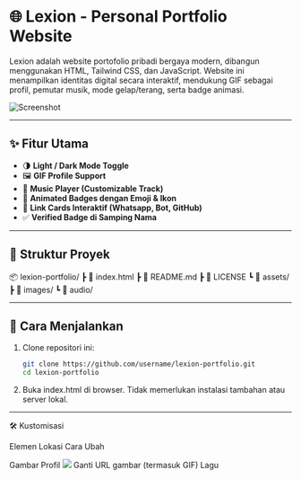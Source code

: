 # 🌐 Lexion - Personal Portfolio Website

Lexion adalah website portofolio pribadi bergaya modern, dibangun menggunakan HTML, Tailwind CSS, dan JavaScript. Website ini menampilkan identitas digital secara interaktif, mendukung GIF sebagai profil, pemutar musik, mode gelap/terang, serta badge animasi.

![Screenshot](https://files.catbox.moe/1mh78d.jpg) <!-- Ganti URL dengan preview yang kamu host -->

---

## ✨ Fitur Utama

- 🌗 **Light / Dark Mode Toggle**
- 🖼️ **GIF Profile Support**
- 🎵 **Music Player (Customizable Track)**
- 💫 **Animated Badges dengan Emoji & Ikon**
- 🔗 **Link Cards Interaktif (Whatsapp, Bot, GitHub)**
- ✅ **Verified Badge di Samping Nama**

---

## 📁 Struktur Proyek

📦 lexion-portfolio/ ┣ 📄 index.html ┣ 📄 README.md ┣ 📄 LICENSE ┗ 📂 assets/ ┣ 📁 images/ ┗ 📁 audio/

---

## 🚀 Cara Menjalankan

1. Clone repositori ini:
   ```bash
   git clone https://github.com/username/lexion-portfolio.git
   cd lexion-portfolio

2. Buka index.html di browser.
Tidak memerlukan instalasi tambahan atau server lokal.




---

🛠️ Kustomisasi

Elemen	Lokasi	Cara Ubah

Gambar Profil	<img src="..." />	Ganti URL gambar (termasuk GIF)
Lagu	<audio src="..." />	Ganti URL file musik
Badge	<span class="shiny-badge">	Tambah/ubah teks dan ikon di HTML
Warna	CSS --primary-color, --secondary-color	Ganti di bagian <style>



---

📜 Lisensi

MIT License © 2025 Septian (Lee Xiao Jun)

Silakan digunakan, dimodifikasi, dan dikembangkan secara bebas.


---

> Dibuat dengan ❤️ oleh Septian (Lee Xiao Jun)



---
